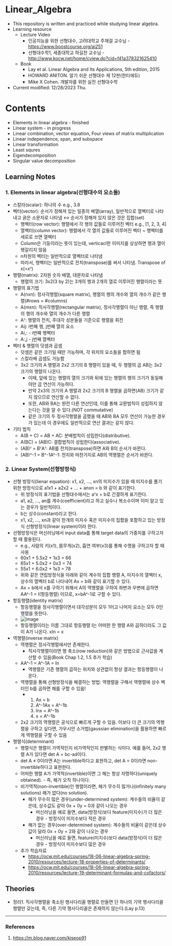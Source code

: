 # Linear_Algebra
- This repository is written and practiced while studying linear algebra.
- Learning resource
  - Lecture Video
    - 인공지능을 위한 선형대수, 고려대학교 주재걸 교수님 - https://www.boostcourse.org/ai251
    - 선형대수학1, 세종대학교 하길찬 교수님 - http://www.kocw.net/home/cview.do?cid=f41a378321625410
  - Book
    - Lay et al. Linear Algebra and Its Applications, 5th edition, 2015
    - HOWARD ANITON. 알기 쉬운 선형대수 제 12판(한티에듀)
    - Mike X Cohen. 개발자를 위한 실전 선형대수학
- Current modified: 12/28/2023 Thu.

# Contents
- Elements in linear algebra - finished
- Linear system - in progress
- Linear combination, vector equation, Four views of matrix multiplication
- Linear independence, span, and subspace
- Linear transformation
- Least squres
- Eigendecomposition
- Singular value decomposition

## Learning Notes
### 1. Elements in linear algebra(선형대수의 요소들)
- 스칼라(scalar): 하나의 수 e.g., 3.8
- 벡터(vector): 순서가 정해져 있는 일종의 배열(array), 일반적으로 열벡터로 나타내고 굵은 소문자로 나타냄 ↔ 순서가 정해져 있지 않은 것은 집합(set)
  - 행벡터(row vector): 행렬에서 각 행의 값들로 이루어진 벡터 e.g., [1, 2, 3, 4]
  - 열벡터(column vector): 행렬에서 각 열의 값들로 이루어진 벡터 ~ 행벡터를 세로로 쓰면 열벡터
  - Column은 기둥이라는 뜻이 있는데, verticacl한 이미지를 상상하면 행과 열이 헷갈리지 않음
  - n차원의 벡터는 일반적으로 열벡터로 나타냄
  - 따라서, 행벡터는 일반적으로 전치(transpose)를 써서 나타냄. Transpose of x(=xᵀ)
- 행렬(matrix): 2차원 숫자 배열, 대문자로 나타냄
  - 행렬의 크기: 3x2(3 by 2)는 3개의 행과 2개의 열로 이루어진 행렬이라는 뜻
- 행렬의 표기법
  - A(nxn): 정사각행렬(square matrix), 행렬의 행의 개수와 열의 개수가 같은 행렬(#rows = #columns)
  - A(mxn): 직사각행렬(rectangular matrix), 정사각행렬이 아닌 행렬, 즉 행렬의 행의 개수와 열의 개수가 다른 행렬
  - Aᵀ: 행렬의 전치, 주대각 성분들을 기준으로 행렬을 회전
  - Aij: i번째 행, j번째 열의 요소
  - Ai,: - i번째 행벡터
  - A:,j - j번째 열벡터
- 벡터 & 행렬의 덧셈과 곱셈
  - 덧셈은 같은 크기일 때만 가능하며, 각 위치의 요소들을 합하면 됨
  - 스칼라배 곱셈도 가능함
  - 3x2 크기의 A 행렬과 2x2 크기의 B 행렬이 있을 때, 두 행렬의 곱 AB는 3x2 크기의 행렬이 나온다.
    - 이때, 앞에 있는 행렬의 열의 크기와 뒤에 있는 행렬의 행의 크기가 동일해야만 곱 연산이 가능하다.
    - 만약 2x3의 크기의 A 행렬과 2x2 크기의 B 행렬을 곱하면(AB) 크기가 같지 않으므로 연산할 수 없다.
    - 또한, AB와 BA는 완전 다른 연산인데, 이를 통해 교환법칙이 성립하지 않는다는 것을 알 수 있다.(NOT commutative)
    - 같은 크기의 두 정사각행렬을 곱했을 때 AB와 BA 모두 연산이 가능한 경우가 있는데 이 경우에도 일반적으로 연산 결과는 같지 않다.
- 기타 법칙
  - A(B + C) = AB + AC: 분배법칙이 성립한다(distributive).
  - A(BC) = (AB)C: 결합법칙이 성립한다(associative).
  - (AB)ᵀ = BᵀAᵀ: AB를 전치(transpose)하면 A와 B의 순서가 바뀐다.
  - (AB)^-1 = B^-1A^-1: 전치와 마찬가지로 AB의 역행렬은 순서가 바뀐다.
### 2. Linear System(선형방정식)
- 선형 방정식(lienar equation): x1, x2, ..., xn의 미지수가 있을 때 미지수를 풀기 위한 방정식으로 a1x1 + a2x2 + ... + anxn = b 와 같이 표기한다.
  - 위 방정식의 표기법을 선형대수에서는 aᵀx = b로 간결하게 표기한다.
  - a1, a2, ..., an를 계수(coefficient)라고 하고 실수나 복소수이며 이미 알고 있는 경우가 일반적이다.
  - b는 상수(constant)라고 한다.
  - x1, x2, ..., xn과 같이 한개의 미지수 혹은 미지수의 집합을 포함하고 있는 방정식 선형방정식(linear system)이라 한다.
- 선형방정식은 머신러닝에서 input data를 통해 target data의 가중치를 구하고자할 때 활용된다.
  - e.g., 사람의 키(x1), 몸무게(x2), 흡연 여부(x3)를 통해 수명을 구하고자 할 때 사용
  - 60x1 + 5.5x2 + 1x3 = 66
  - 65x1 + 5.0x2 + 0x3 = 74
  - 55x1 + 6.0x2 + 1x3 = 78
  - 위와 같은 연립방정식을 아래와 같이 계수의 집합 행렬 A, 미지수의 열벡터 x, 상수의 열벡터 b로 나타내어 Ax = b와 같이 표기할 수 있다.
  - Ax = b에서 x를 구하기 위해서 A의 역행렬을 구하여 좌변과 우변에 곱하면 AA^-1 = I(항등행렬) 이므로, x=bA^-1로 구할 수 있다.
- 항등행렬(identity matrix)
  - 항등행렬을 정사각행렬이면서 대각성분이 모두 1이고 나머지 요소는 모두 0인 행렬을 뜻한다.
  - ![image](https://github.com/PSLeon24/Linear_Algebra/assets/59058869/9392ec3a-f092-4eb2-b2ed-54affa159d56)
  - 항등행렬이라는 이름 그대로 항등행렬 I는 어떠한 한 행렬 A와 곱하더라도 그 값이 A가 나온다. xIn = x
- 역행렬(inverse matrix)
  - 역행렬은 정사각행렬에서만 존재한다.
    - 직사각행렬이라면 행 축소(row reduction)와 같은 방법으로 근사값을 계산할 수 있음(Book Chap 1.2, 1.5 추가 학습)
  - AA^-1 = A^-1A = In
    - 역행렬은 기존 행렬의 곱하는 위치와 상관없이 항상 결과는 항등행렬이 나온다.
  - 역행렬을 통해 선형방정식을 해결하는 방법: 역행렬을 구해서 역행렬에 상수 벡터인 b를 곱하면 해를 구할 수 있음!
    - 1. Ax = b
      2. A^-1Ax = A^-1b
      3. Inx = A^-1b
      4. x = A^-1b
  - 2x2 크기의 역행렬은 공식으로 빠르게 구할 수 있음. 이보다 더 큰 크기의 역행렬을 구하고 싶다면, 가우시안 소거법(gaussian elimination)을 활용하면 빠르게 역행렬을 구할 수 있음
- 행렬식(determinant)
  - 행렬식은 행렬이 가역적인지 비가역적인지 판별하는 식이다. 예를 들어, 2x2 행렬 A가 있다면 det A = bc-ad이다.
  - det A ≠ 0이라면 A는 invertible하다고 표현하고, det A = 0이라면 non-invertible하다고 표현한다.
  - 어떠한 행렬 A가 가역적(invertible)이면 그 해는 항상 자명하다(uniquely obtained). - 즉, 해가 오직 하나이다.
  - 비가역적(non-invertible)인 행렬이라면, 해가 무수히 많거나(infinitely many solutions) 해가 없다(no solution).
    - 해가 무수히 많은 경우(under-determined system): 계수들의 비율이 같은데, 상수값도 같아 0x + 0y = 0과 같이 나오는 경우
      - 머신러닝을 예로 들면, data(방정식)보다 feature(미지수)가 더 많은 경우 - 방정식이 미지수보다 적은 경우
    - 해가 없는 경우(over-determined system): 계수들의 비율이 같은데 상수값이 달라 0x + 0y = 2와 같이 나오는 경우
      - 머신러닝을 예로 들면, feature(미지수)보다 data(방정식)이 더 많은 경우 - 방정식이 미지수보다 많은 경우
  - 추가 학습자료
    - https://ocw.mit.edu/courses/18-06-linear-algebra-spring-2010/resources/lecture-18-properties-of-determinants/
    - https://ocw.mit.edu/courses/18-06-linear-algebra-spring-2010/resources/lecture-19-determinant-formulas-and-cofactors/

## Theories
- 정리1. 직사각행렬을 축소된 행사다리꼴 행렬로 만들면 단 하나의 기약 행사다리꼴 행렬만 갖는데, 즉, 다른 기약 행사다리꼴은 존재하지 않는다.(Lay p.13)

---
### References
1) https://m.blog.naver.com/kiseop91
